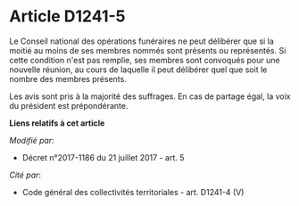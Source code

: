 # Article D1241-5

Le Conseil national des opérations funéraires ne peut délibérer que si la moitié au moins de ses membres nommés sont présents
ou représentés. Si cette condition n'est pas remplie, ses membres sont convoqués pour une nouvelle réunion, au cours de
laquelle il peut délibérer quel que soit le nombre des membres présents.

Les avis sont pris à la majorité des suffrages. En cas de partage égal, la voix du président est prépondérante.

**Liens relatifs à cet article**

_Modifié par_:

  - Décret n°2017-1186 du 21 juillet 2017 - art. 5

_Cité par_:

  - Code général des collectivités territoriales - art. D1241-4 (V)

